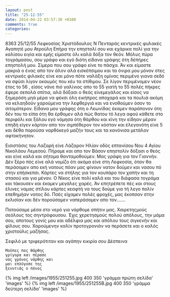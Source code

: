 ```yaml
---
layout: post
title: "25-12-55"
date: 2014-04-22 03:57:38 +0100
comments: true
categories:
---
```


8363 25/12/55 Λεφκοσίας
Χριστόδουλος Ν Πενταράς
κεντρικές φυλακές
Αγαπητέ μου Ατρούλη
Επήρα την επηστολί σου και εχάρικα πολί για την καλίσου ειγία και εμής είμαστε όλι καλά δόξα τον θεόν. Μόλυς πύρα τογράμασου, σου γράφο και εγό διότη είδανα γράφης ότη δέπήρες επηστολή μου. Σίμερα που σου γράφο είνε το πάσχα. Άν και είμαστε μακριά ο ένας απο τον άλον αλά εισκέπσιμου και τα όνιρα μου μόνον στες κεντρικές φιλακές είνε και μόνο πότε ναλάξη ομίνας περιμένο γιανα σεδό να σφύσι λίγον οκαυμός που κέυ τα στίθιμου. Σε λίγον περιμένομεν νέον έτος το 56 , είσος νάνε πιό γαλίνιος απο το 55 γιατή το 55 πολές πήκρες έφερε σεπολά σπίτια, αλά δόξασι ο θεός είνεμεγάλος και είσος να ξημερόση μηά μέρα να φέκσι όλη εικήπρος αποχαρά και τα πουλιά ακόμη να κελαηδούν χαρούμενα την λεφθεργιά και να ενοθούμεν όσον το σιτομότερον. Είδανα μου γράφης ότη ο Λεωνίδας έκαμεν παράπονον ότη δέν του το είπα ότη θα έρθομεν αλά πώς θατου τό λεγα αφού κάθετε στο περιφόλι και ξάλου εγό νόμησα ότη θάρθου και κίνη την είδηαν μέραν επηδή είγεν κάρταν απο τον σιμπέθερον τον κόσταν και έλεγανότη είνε 5 και δέθα πορούσα ναρθόκεγό μαζήν τους και τα κανόνισα μετάλον αφτοκήνητον.

Εισιστάσις του Λαζαρή είνε Λάζαρον Ηλίαν οδός επτανίσου Νου 4 Αγίου Νικολάου Λεμεσού. Πήραμε και απο τον Βάσον επηστολίν δόξασι ο θεός και είνε καλά και σήτομα θανταμοθούμεν. Μας γράφη για τον Γιαννήν. Δέν ξέρο πός είνε αλά νομίζο ότι ακόμα είνε στη Λεφκοσία, όταν θα περάσομεν απο εκή νατους πόαν μας φίνουν νατον δούμεν και νασου πό στην επήσκεπσι. Κάρτες να στήλης για τον κουπάρο τον χαπήν και τη στασού και για μέναν. Ο Νίκος είνε πολί καλά και του διάφασα τογράμα και τάκουσεν και έκαμεν μεγάλες χαρές. Άν επητρέπετε πές και στους έλινες ναμας στίλου κάρτες κεαφτή να τους δούμε για τή λεγο πολίν επεθημήαν νατος δό. Πσές είχαμεν πολές φροχές, μας έκοπσαν στην εκλισίαν και δέν πορούσαμεν ναπεράσομεν απο τον.......

Πατούσαμε μέσα στο νερό για νάρθομε σπήτιν μας. Χαιρετηςμούς σεόλους τος σηντρόφουσου. Έχις χερετησμούς πολού απόλους, την μάμα σου, αποτους γονίς μου και αδέλφια μας και απόλου τους σιγκενήν και φίλους σου. Χαρούμενην καλίν προτογρονιάν να περάσετε και ο καλός χριστούλις μαζήσας.

Σεφιλό με τριφερότιταν και αγάπην εικιρία σου Δέσπεινα

    Μούπες πος θάρθης
    γρίγορα και πέρασε
    νας γρόνος νάρθης και
    μαι επλύγοσε της
    ξενυτιάς ο πόνος

{% img left /images/1955/251255.jpg 400 350 'γράμμα πρώτη σελίδα' 'images' %}
{% img left /images/1955/251255B.jpg 400 350 'γράμμα δεύτερη σελίδα' 'images' %}
